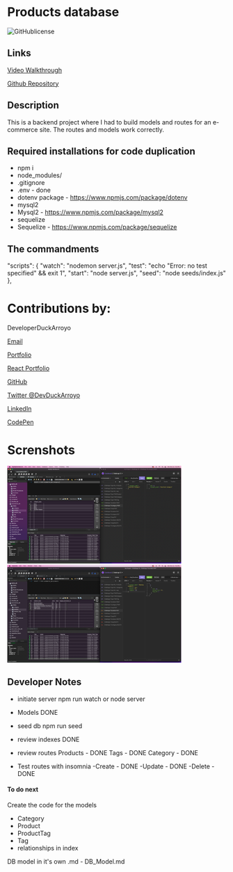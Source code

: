 # Products database 

![GitHublicense](https://img.shields.io/npm/l/express?style=for-the-badge)

## Links

[Video Walkthrough](https://watch.screencastify.com/v/TEiLfX9AFozhKDb4ec7G)

[Github Repository](https://github.com/DuckArroyo/productsdb)

## Description

This is a backend project where I had to build models and routes for an e-commerce site.
The routes and models work correctly.

## Required installations for code duplication

- npm i
- node_modules/
- .gitignore
- .env - done
- dotenv package - https://www.npmjs.com/package/dotenv
- mysql2
- Mysql2 - https://www.npmjs.com/package/mysql2
- sequelize
- Sequelize - https://www.npmjs.com/package/sequelize

## The commandments

"scripts": {
"watch": "nodemon server.js",
"test": "echo \"Error: no test specified\" && exit 1",
"start": "node server.js",
"seed": "node seeds/index.js"
},

# Contributions by:

DeveloperDuckArroyo

[Email](mailto:DeveloperDuckArroyo@gmail.com)

[Portfolio](https://github.com/DuckArroyo/portfolio)

[React Portfolio](http://DuckArroyo.github.io/reactPortfolio)

[GitHub](https://github.com/DuckArroyo)

[Twitter @DevDuckArroyo](https://twitter.com/DevDuckArroyo)

[LinkedIn](https://www.linkedin.com/in/duckarroyo)

[CodePen](https://codepen.io/DeveloperDuckArroyo)

# Screnshots

<img src="./assets/post.png" style="width: 400px">

<img src="./assets/put.png" style="width: 400px">

## Developer Notes

- initiate server
  npm run watch or node server

- Models
  DONE

- seed db
  npm run seed

- review indexes
  DONE
- review routes
  Products - DONE
  Tags - DONE
  Category - DONE
- Test routes with insomnia
  -Create - DONE
  -Update - DONE
  -Delete - DONE

#### To do next

Create the code for the models

- Category
- Product
- ProductTag
- Tag
- relationships in index

DB model in it's own .md - DB_Model.md
